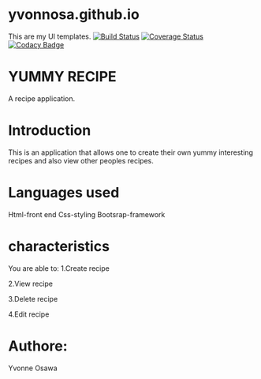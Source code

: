 # yvonnosa.github.io
This are my UI templates.
[![Build Status](https://travis-ci.org/yvonnosa/yvonnosa.github.io.svg?branch=master)](https://travis-ci.org/yvonnosa/yvonnosa.github.io)
[![Coverage Status](https://coveralls.io/repos/github/yvonnosa/yvonnosa.github.io/badge.svg?branch=master)](https://coveralls.io/github/yvonnosa/yvonnosa.github.io?branch=master)
[![Codacy Badge](https://api.codacy.com/project/badge/Grade/6b484026378f4c949de042d37efe0cb0)](https://www.codacy.com/app/yvonnosa/yvonnosa.github.io?utm_source=github.com&amp;utm_medium=referral&amp;utm_content=yvonnosa/yvonnosa.github.io&amp;utm_campaign=Badge_Grade)

# YUMMY RECIPE

A recipe application.

# Introduction

This is an application that allows one to create their own yummy interesting recipes and also view other peoples recipes.

# Languages used

Html-front end
Css-styling
Bootsrap-framework

# characteristics

You are able to:
1.Create recipe

2.View recipe

3.Delete recipe

4.Edit recipe

# Authore:

Yvonne Osawa
